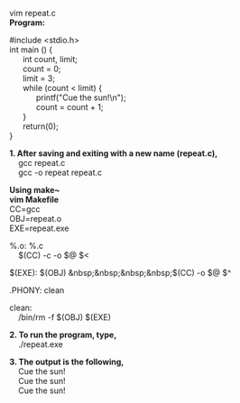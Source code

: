 vim repeat.c  
**Program:**    

#include <stdio.h>  
int main () {  
&nbsp;&nbsp;&nbsp;&nbsp;&nbsp;&nbsp;int count, limit;  
&nbsp;&nbsp;&nbsp;&nbsp;&nbsp;&nbsp;count = 0;  
&nbsp;&nbsp;&nbsp;&nbsp;&nbsp;&nbsp;limit = 3;  
&nbsp;&nbsp;&nbsp;&nbsp;&nbsp;&nbsp;while (count < limit) {  
&nbsp;&nbsp;&nbsp;&nbsp;&nbsp;&nbsp;&nbsp;&nbsp;&nbsp;&nbsp;&nbsp;&nbsp;printf("Cue the sun!\n");  
&nbsp;&nbsp;&nbsp;&nbsp;&nbsp;&nbsp;&nbsp;&nbsp;&nbsp;&nbsp;&nbsp;&nbsp;count = count + 1;  
&nbsp;&nbsp;&nbsp;&nbsp;&nbsp;&nbsp;}  
&nbsp;&nbsp;&nbsp;&nbsp;&nbsp;&nbsp;return(0);  
}  

**1. After saving and exiting with a new name (repeat.c),**  
&nbsp;&nbsp;&nbsp;&nbsp;gcc repeat.c  
&nbsp;&nbsp;&nbsp;&nbsp;gcc -o repeat repeat.c

**Using make~**  
**vim Makefile**  
CC=gcc  
OBJ=repeat.o  
EXE=repeat.exe  

%.o: %.c   
&nbsp;&nbsp;&nbsp;&nbsp;$(CC) -c -o $@ $<  

$(EXE): $(OBJ)  
&nbsp;&nbsp;&nbsp;&nbsp;$(CC) -o $@ $^  

.PHONY: clean  

clean:  
&nbsp;&nbsp;&nbsp;&nbsp;/bin/rm -f $(OBJ) $(EXE)  


**2. To run the program, type,**  
&nbsp;&nbsp;&nbsp;&nbsp;./repeat.exe  

**3. The output is the following,**  
&nbsp;&nbsp;&nbsp;&nbsp;Cue the sun!  
&nbsp;&nbsp;&nbsp;&nbsp;Cue the sun!  
&nbsp;&nbsp;&nbsp;&nbsp;Cue the sun!  
